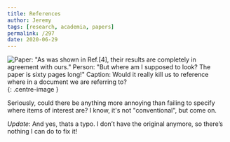 ```yaml
---
title: References
author: Jeremy
tags: [research, academia, papers]
permalink: /297
date: 2020-06-29
---
```


![Paper: "As was shown in Ref.[4], their results are completely in agreement with ours." Person: "But where am I supposed to look? The paper is sixty pages long!" Caption: Would it really kill us to reference where in a document we are referring to?](https://res.cloudinary.com/dh3hm8pb7/image/upload/c_scale,q_auto:best,w_615/v1535842782/Handwaving/Published/References.png){: .centre-image }

Seriously, could there be anything more annoying than failing to specify where items of interest are? I know, it's not "conventional", but come on.

*Update*: And yes, thats a typo. I don’t have the original anymore, so there’s nothing I can do to fix it!